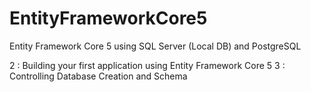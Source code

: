 # EntityFrameworkCore5
Entity Framework Core 5 using SQL Server (Local DB) and PostgreSQL

2 : Building your first application using Entity Framework Core 5
3 : Controlling Database Creation and Schema

